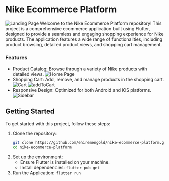 # Nike Ecommerce Platform
  ![Landing Page](appScreenshots/landing.jpg)
Welcome to the Nike Ecommerce Platform repository! This project is a comprehensive ecommerce application built using Flutter, designed to provide a seamless and engaging shopping experience for Nike products. The application features a wide range of functionalities, including product browsing, detailed product views, and shopping cart management.

### Features
- Product Catalog: Browse through a variety of Nike products with detailed views.
  ![Home Page](appScreenshots/home.jpg)
- Shopping Cart: Add, remove, and manage products in the shopping cart.
  ![Cart](appScreenshots/addedToCart.jpg) ![addToCart](appScreenshots/cart.jpg) 
- Responsive Design: Optimized for both Android and iOS platforms.
![Sidebar](appScreenshots/sidebar.jpg) 
## Getting Started
  To get started with this project, follow these steps:

  1. Clone the repository:
      ```bash
      git clone https://github.com/ehiremengold/nike-ecommerce-platform.git
      cd nike-ecommerce-platform

  2. Set up the environment:
     - Ensure Flutter is installed on your machine.
     - Install dependencies: `flutter pub get`
  3. Run the Application:  `flutter run`

